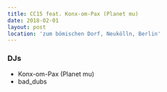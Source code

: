 ```yaml
---
title: CC15 feat. Konx-om-Pax (Planet mu)
date: 2018-02-01
layout: post
location: 'zum bömischen Dorf, Neukölln, Berlin' 
---
```


### DJs
- Konx-om-Pax (Planet mu)
- bad_dubs
